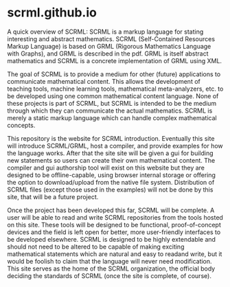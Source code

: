 # scrml.github.io
A quick overview of SCRML: SCRML is a markup language for stating interesting and abstract mathematics. SCRML (Self-Contained Resources Markup Language) is based on GRML (Rigorous Mathematics Language with Graphs), and GRML is described in the pdf. GRML is itself abstract mathematics and SCRML is a concrete implementation of GRML using XML.

The goal of SCRML is to provide a medium for other (future) applications to communicate mathematical content. This allows the development of teaching tools, machine learning tools, mathematical meta-analyzers, etc. to be developed using one common mathematical content language. None of these projects is part of SCRML, but SCRML is intended to be the medium through which they can communicate the actual mathematics. SCRML is merely a static markup language which can handle complex mathematical concepts.

This repository is the website for SCRML introduction. Eventually this site will introduce SCRML/GRML, host a compiler, and provide examples for how the language works. After that the site site will be given a gui for building new statements so users can create their own mathematical content. The compiler and gui authorship tool will exist on this website but they are designed to be offline-capable, using browser internal storage or offering the option to download/upload from the native file system. Distribution of SCRML files (except those used in the examples) will not be done by this site, that will be a future project.

Once the project has been developed this far, SCRML will be complete. A user will be able to read and write SCRML repositories from the tools hosted on this site. These tools will be designed to be functional, proof-of-concept devices and the field is left open for better, more user-friendly interfaces to be developed elsewhere. SCRML is designed to be highly extendable and should not need to be altered to be capable of making exciting mathematical statements which are natural and easy to readand write, but it would be foolish to claim that the language will never need modification. This site serves as the home of the SCRML organization, the official body deciding the standards of SCRML (once the site is complete, of course).
